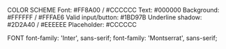 COLOR SCHEME
Font: #FF8A00 / #CCCCCC
Text: #000000
Background: #FFFFFF / #FFFAE6
Valid input/button: #1BD97B
Underline shadow: #2D2A40 / #EEEEEE
Placeholder: #CCCCCC

FONT
font-family: 'Inter', sans-serif;
font-family: 'Montserrat', sans-serif;
